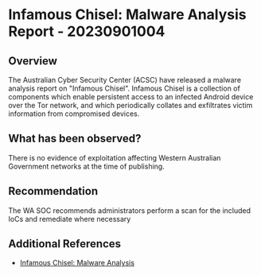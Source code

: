 # Infamous Chisel: Malware Analysis Report - 20230901004

## Overview

The Australian Cyber Security Center (ACSC) have released a malware analysis report on "Infamous Chisel". Infamous Chisel is a collection of components which enable persistent access to an infected Android device over the Tor network, and which periodically collates and exfiltrates victim information from compromised devices.

## What has been observed?

There is no evidence of exploitation affecting Western Australian Government networks at the time of publishing.

## Recommendation

The WA SOC recommends administrators perform a scan for the included IoCs and remediate where necessary


## Additional References

- [Infamous Chisel: Malware Analysis](https://www.cyber.gov.au/about-us/view-all-content/alerts-and-advisories/infamous-chisel)
